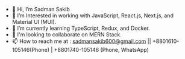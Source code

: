 - 👋 Hi, I’m Sadman Sakib
- 👀 I’m Interested in working with JavaScript, React.js, Next.js, and Material UI (MUI).
- 🌱 I’m currently learning TypeScript, Redux, and Docker.
- 💞️ I'm looking to collaborate on MERN Stack.
- 📫 How to reach me at : sadmansakib600@gmail.com || +8801610-105146(Phone) | +8801740-105146 (Phone, WhatsApp)

<!---
Sadman600/Sadman600 is a ✨ special ✨ repository because its `README.md` (this file) appears on your GitHub profile.
You can click the Preview link to take a look at your changes.
--->
